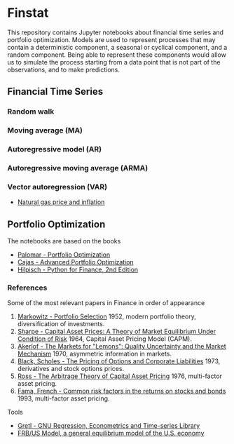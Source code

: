 Finstat
=======
This repository contains Jupyter notebooks about financial time series and portfolio optimization.
Models are used to represent processes that may contain a deterministic component, a seasonal or cyclical component, and a random component. Being able to represent these components would allow us to simulate the process starting from a data point that is not part of the observations, and to make predictions.

## Financial Time Series 

### Random walk

### Moving average (MA)

### Autoregressive model (AR)

### Autoregressive moving average (ARMA)

### Vector autoregression (VAR)
* [Natural gas price and inflation](energy_price_inflation.ipynb)

## Portfolio Optimization
The notebooks are based on the books

* [Palomar - Portfolio Optimization](palomar/README.md)
* [Cajas - Advanced Portfolio Optimization](cajas/README.md)
* [Hilpisch - Python for Finance, 2nd Edition](hilpisch/README.md)

### References
Some of the most relevant papers in Finance in order of appearance

1. [Markowitz - Portfolio Selection](https://doi.org/10.2307/2975974) 1952, modern portfolio theory, diversification of investments.
2. [Sharpe - Capital Asset Prices: A Theory of Market Equilibrium Under Condition of Risk](https://doi.org/10.1111/j.1540-6261.1964.tb02865.x) 1964, Capital Asset Pricing Model (CAPM).
3. [Akerlof - The Markets for "Lemons": Quality Uncertainty and the Market Mechanism](https://www.jstor.org/stable/1879431) 1970, asymmetric information in markets.
4. [Black, Scholes - The Pricing of Options and Corporate Liabilities](https://doi.org/10.1142/9789814759588_0001) 1973, derivatives and stock options prices.
5. [Ross - The Arbitrage Theory of Capital Asset Pricing](https://www.sciencedirect.com/science/article/abs/pii/0022053176900466?via%3Dihub) 1976, multi-factor asset pricing.
6. [Fama, French - Common risk factors in the returns on stocks and bonds](https://www.sciencedirect.com/science/article/abs/pii/0304405X93900235) 1993, multi-factor asset pricing.

Tools
* [Gretl - GNU Regression, Econometrics and Time-series Library](https://gretl.sourceforge.net/)
* [FRB/US Model, a general equilibrium model of the U.S. economy](https://www.federalreserve.gov/econres/us-models-about.htm)
